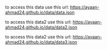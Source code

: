 to access this data use this url: https://ayaan-ahmad24.github.io/data/data.json

to access this data2 use this url: https://ayaan-ahmad24.github.io/data/data2.json

to access this data2 use this url: https://ayaan-ahmad24.github.io/data/data3.json
